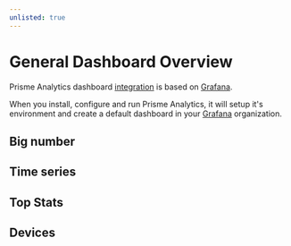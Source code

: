 ```yaml
---
unlisted: true
---
```


# General Dashboard Overview

Prisme Analytics dashboard [integration](../integrations/integrations.md)
is based on [Grafana](https://grafana.com/grafana/).

When you install, configure and run Prisme Analytics, it will setup it's environment
and create a default dashboard in your [Grafana](https://grafana.com/grafana/)
organization.

## Big number

## Time series

## Top Stats

## Devices

